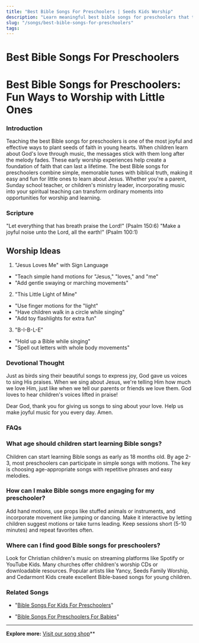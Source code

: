 ```yaml
---
title: "Best Bible Songs For Preschoolers | Seeds Kids Worship"
description: "Learn meaningful best bible songs for preschoolers that teach Scripture through music. Interactive worship resources for kids and families."
slug: "/songs/best-bible-songs-for-preschoolers"
tags:
---
```


# Best Bible Songs For Preschoolers

# Best Bible Songs for Preschoolers: Fun Ways to Worship with Little Ones

### Introduction
Teaching the best Bible songs for preschoolers is one of the most joyful and effective ways to plant seeds of faith in young hearts. When children learn about God's love through music, the messages stick with them long after the melody fades. These early worship experiences help create a foundation of faith that can last a lifetime. The best Bible songs for preschoolers combine simple, memorable tunes with biblical truth, making it easy and fun for little ones to learn about Jesus. Whether you're a parent, Sunday school teacher, or children's ministry leader, incorporating music into your spiritual teaching can transform ordinary moments into opportunities for worship and learning.

### Scripture
"Let everything that has breath praise the Lord!" (Psalm 150:6)
"Make a joyful noise unto the Lord, all the earth!" (Psalm 100:1)

## Worship Ideas
1. "Jesus Loves Me" with Sign Language
- "Teach simple hand motions for "Jesus," "loves," and "me"
- "Add gentle swaying or marching movements"

2. "This Little Light of Mine"
- "Use finger motions for the "light"
- "Have children walk in a circle while singing"
- "Add toy flashlights for extra fun"

3. "B-I-B-L-E"
- "Hold up a Bible while singing"
- "Spell out letters with whole body movements"

### Devotional Thought
Just as birds sing their beautiful songs to express joy, God gave us voices to sing His praises. When we sing about Jesus, we're telling Him how much we love Him, just like when we tell our parents or friends we love them. God loves to hear children's voices lifted in praise!

Dear God, thank you for giving us songs to sing about your love. Help us make joyful music for you every day. Amen.

### FAQs

### What age should children start learning Bible songs?
Children can start learning Bible songs as early as 18 months old. By age 2-3, most preschoolers can participate in simple songs with motions. The key is choosing age-appropriate songs with repetitive phrases and easy melodies.

### How can I make Bible songs more engaging for my preschooler?
Add hand motions, use props like stuffed animals or instruments, and incorporate movement like jumping or dancing. Make it interactive by letting children suggest motions or take turns leading. Keep sessions short (5-10 minutes) and repeat favorites often.

### Where can I find good Bible songs for preschoolers?
Look for Christian children's music on streaming platforms like Spotify or YouTube Kids. Many churches offer children's worship CDs or downloadable resources. Popular artists like Yancy, Seeds Family Worship, and Cedarmont Kids create excellent Bible-based songs for young children.

### Related Songs

- "[Bible Songs For Kids For Preschoolers](/songs/bible-songs-for-kids-for-preschoolers/)"

- "[Bible Songs For Preschoolers For Babies](/songs/bible-songs-for-preschoolers-for-babies/)"

---

**Explore more:** [Visit our song shop](https://seedskidsworship.com/shop)**

<!-- Schema Markup -->
<script type="application/ld+json">
{
  "@context": "https://schema.org",
  "@type": "MusicRecording",
  "name": "Best Bible Songs For Preschoolers",
  "byArtist": {
    "@type": "MusicGroup",
    "name": "Seeds Kids Worship"
  },
  "isFamilyFriendly": true,
  "url": "https://seedskidsworship.com/songs/best-bible-songs-for-preschoolers/"
}
</script>